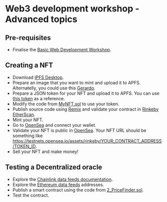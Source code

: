 # Web3 development workshop - Advanced topics

## Pre-requisites

- Finalise the [Basic Web Development Workshop](https://github.com/gonzaloronvera/web_3_development_training/blob/main/README.md).

## Creating a NFT

- Download [IPFS Desktop](http://docs.ipfs.tech.ipns.localhost:8080/install/ipfs-desktop/).
- Prepare an image that you want to mint and upload it to APFS. Alternatelly, you could use this [Gerardo](https://ipfs.io/ipfs/QmNSNrtgvLc1dYQQCz9KHwkSZUH8M7hUKkyLYK1hkdhn4f?filename=gerardo.jpg).
- Prepare a JSON token for your NFT and upload it to APFS. You can use [this token](https://ipfs.io/ipfs/QmSkD7RJXsABotJEfDk2ANGMGbgStuKmi2z2AfNX8BL6be?filename=1-gerardo.json) as a reference.    
- Modify the code from [MyNFT.sol](https://github.com/gonzaloronvera/web_3_development_training_advanced_topics/blob/main/1_MyNFT.sol) to use your token.
- Publish source code using [Remix](https://remix.ethereum.org/) and validate your contract in [Rinkeby EtherScan](https://rinkeby.etherscan.io/).
- Mint your NFT.
- Go to [OpenSea](https://testnets.opensea.io/) and connect your wallet.
- Validate your NFT is public in [OpenSea](https://testnets.opensea.io/). Your NFT URL should be something like https://testnets.opensea.io/assets/rinkeby/YOUR_CONTRACT_ADDRESS/TOKEN_ID.
- Sell your NFT and make money!

## Testing a Decentralized oracle

- Explore the [Chainlink data feeds documentation](https://docs.chain.link/docs/get-the-latest-price/).
- Explore the [Ethereum data feeds](https://docs.chain.link/docs/ethereum-addresses/) addresses.
- Publish a smart contract using the code from [2_PriceFinder.sol](https://github.com/gonzaloronvera/web_3_development_training_advanced_topics/blob/main/2_PriceFinder.sol).
- Test the contract.



